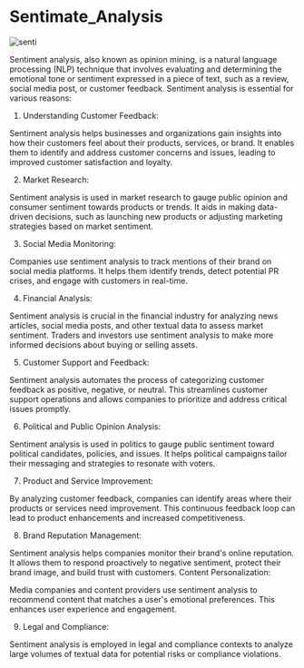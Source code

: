 # Sentimate_Analysis

  ![senti](https://github.com/NamiraMujawar/Sentimate_Analysis/assets/120715329/3edd8645-8c22-4e5c-a4ef-703d2a2f82b9)

Sentiment analysis, also known as opinion mining, is a natural language processing (NLP) technique that involves evaluating and determining the emotional tone or sentiment expressed in a piece of text, such as a review, social media post, or customer feedback. Sentiment analysis is essential for various reasons:

1. Understanding Customer Feedback:

Sentiment analysis helps businesses and organizations gain insights into how their customers feel about their products, services, or brand.
It enables them to identify and address customer concerns and issues, leading to improved customer satisfaction and loyalty.

2. Market Research:

Sentiment analysis is used in market research to gauge public opinion and consumer sentiment towards products or trends.
It aids in making data-driven decisions, such as launching new products or adjusting marketing strategies based on market sentiment.

3. Social Media Monitoring:

Companies use sentiment analysis to track mentions of their brand on social media platforms.
It helps them identify trends, detect potential PR crises, and engage with customers in real-time.

4. Financial Analysis:

Sentiment analysis is crucial in the financial industry for analyzing news articles, social media posts, and other textual data to assess market sentiment.
Traders and investors use sentiment analysis to make more informed decisions about buying or selling assets.

5. Customer Support and Feedback:

Sentiment analysis automates the process of categorizing customer feedback as positive, negative, or neutral.
This streamlines customer support operations and allows companies to prioritize and address critical issues promptly.

6. Political and Public Opinion Analysis:

Sentiment analysis is used in politics to gauge public sentiment toward political candidates, policies, and issues.
It helps political campaigns tailor their messaging and strategies to resonate with voters.

7. Product and Service Improvement:

By analyzing customer feedback, companies can identify areas where their products or services need improvement.
This continuous feedback loop can lead to product enhancements and increased competitiveness.

8. Brand Reputation Management:

Sentiment analysis helps companies monitor their brand's online reputation.
It allows them to respond proactively to negative sentiment, protect their brand image, and build trust with customers.
Content Personalization:

Media companies and content providers use sentiment analysis to recommend content that matches a user's emotional preferences.
This enhances user experience and engagement.

9. Legal and Compliance:

Sentiment analysis is employed in legal and compliance contexts to analyze large volumes of textual data for potential risks or compliance violations.









